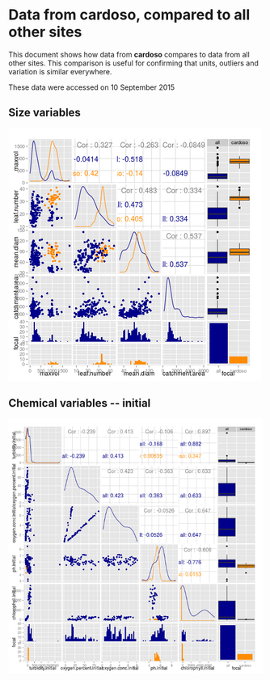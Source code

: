 # Data from cardoso, compared to all other sites

This document shows how data from **cardoso** compares to data from all other sites. This comparison is useful for confirming that units, outliers and variation is similar everywhere.

These data were accessed on 10 September 2015




## Size variables

![img](figure/size_pairs_cardoso.png)


## Chemical variables -- initial

![img](figure/chem_ini_pairs_cardoso.png)

